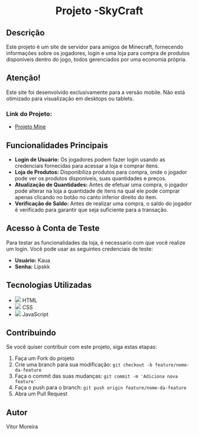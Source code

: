 <h1 align="center">
  Projeto -SkyCraft
</h1>

## Descrição

Este projeto é um site de servidor para amigos de Minecraft, fornecendo informações sobre os jogadores, login e uma loja para compra de produtos disponíveis dentro do jogo, todos gerenciados por uma economia própria.

## Atenção!
Este site foi desenvolvido exclusivamente para a versão mobile. Não está otimizado para visualização em desktops ou tablets.

### Link do Projeto:

- [Projeto Mine](https://devitor0.github.io/Projeto-mine/)

## Funcionalidades Principais

- **Login de Usuário:** Os jogadores podem fazer login usando as credenciais fornecidas para acessar a loja e comprar itens.
- **Loja de Produtos:** Disponibiliza produtos para compra, onde o jogador pode ver os produtos disponíveis, suas quantidades e preços.
- **Atualização de Quantidades:** Antes de efetuar uma compra, o jogador pode alterar na loja a quantidade de itens na qual ele pode comprar apenas clicando no botão no canto inferior direito do item.
- **Verificação de Saldo:** Antes de realizar uma compra, o saldo do jogador é verificado para garantir que seja suficiente para a transação.

## Acesso à Conta de Teste
Para testar as funcionalidades da loja, é necessario com que você realize um login. Você pode usar as seguintes credenciais de teste:
- **Usuário:** Kaua
- **Senha:** Lipskk

## Tecnologias Utilizadas
- <img src="https://img.icons8.com/color/48/000000/html-5.png"/> HTML
- <img src="https://img.icons8.com/color/48/000000/css3.png"/> CSS
- <img src="https://img.icons8.com/color/48/000000/javascript.png"/> JavaScript

## Contribuindo

Se você quiser contribuir com este projeto, siga estas etapas:
1. Faça um Fork do projeto
2. Crie uma branch para sua modificação: `git checkout -b feature/nome-da-feature`
3. Faça o commit das suas mudanças: `git commit -m 'Adiciona nova feature'`
4. Faça o push para o branch: `git push origin feature/nome-da-feature`
5. Abra um Pull Request

## Autor

Vitor Moreira
